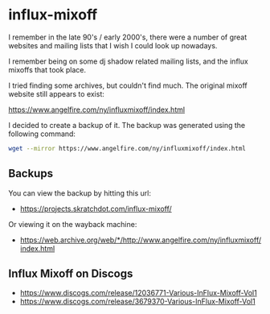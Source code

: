 # influx-mixoff

I remember in the late 90's / early 2000's, there were a number of great websites and mailing lists
that I wish I could look up nowadays.

I remember being on some dj shadow related mailing lists, and the influx mixoffs that took place.

I tried finding some archives, but couldn't find much. The original mixoff website still appears
to exist:

https://www.angelfire.com/ny/influxmixoff/index.html

I decided to create a backup of it. The backup was generated using the following command:

```bash
wget --mirror https://www.angelfire.com/ny/influxmixoff/index.html
```

## Backups

You can view the backup by hitting this url:

- https://projects.skratchdot.com/influx-mixoff/

Or viewing it on the wayback machine:

- https://web.archive.org/web/*/http://www.angelfire.com/ny/influxmixoff/index.html

## Influx Mixoff on Discogs

- https://www.discogs.com/release/12036771-Various-InFlux-Mixoff-Vol1
- https://www.discogs.com/release/3679370-Various-InFlux-Mixoff-Vol1
